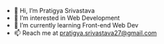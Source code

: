 - 👋 Hi, I’m Pratigya Srivastava
- 👀 I’m interested in Web Development
- 🌱 I’m currently learning Front-end Web Dev
- 📫 Reach me at pratigya.srivastava27@gmail.com

<!---
pratigya22/pratigya22 is a ✨ special ✨ repository because its `README.md` (this file) appears on your GitHub profile.
You can click the Preview link to take a look at your changes.
--->
